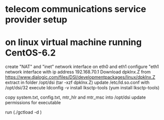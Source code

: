 # telecom communications service provider setup
# on linux virtual machine running CentOS-6.2
 create "NAT" and "inet" network interface on eth0 and eth1
 configure "eth1 network interface with ip address 192.168.70.1
 Download dpklnx.Z from https://www.dialogic.com/files/DSI/developmentpackages/linux/dpklnx.Z
 extract in folder /opt/dsi  (tar -xzf dpklnx.Z)
 update /etc/ld.so.conf  with /opt/dsi/32
 execute ldconfig -v
 install lksctp-tools  (yum install lksctp-tools)

 copy system.txt, config.txt, mtr_hlr and mtr_msc into /opt/dsi
 update permissions for executable

 run  (./gctload -d )



